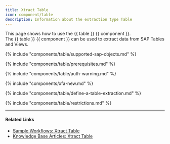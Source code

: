 ```yaml
---
title: Xtract Table
icon: component/table
description: Information about the extraction type Table
---
```


This page shows how to use the {{ table }} {{ component }}.<br>
The {{ table }} {{ component }} can be used to extract data from SAP Tables and Views.

{% include "components/table/supported-sap-objects.md"  %}

{% include "components/table/prerequisites.md" %}

{% include "components/table/auth-warning.md"  %}

{% include "components/xfa-new.md"  %}

{% include "components/table/define-a-table-extraction.md"  %}

{% include "components/table/restrictions.md"  %}

****
#### Related Links
- [Sample Workflows: Xtract Table](../../sample-workflows.md#xtract-table)
- [Knowledge Base Articles: Xtract Table](../../knowledge-base.md#xtract-table)

